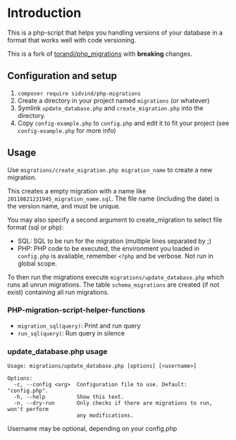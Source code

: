 Introduction
============

This is a php-script that helps you handling versions of your database in a
format that works well with code versioning.

This is a fork of [torandi/php_migrations](torandi/php_migrations) with
**breaking** changes.

[torandi/php_migrations]: https://github.com/torandi/php_migrations

Configuration and setup
-----------------------

1. `composer require sidvind/php-migrations`
2. Create a directory in your project named `migrations` (or whatever)
3. Symlink `update_database.php` and `create_migration.php` into the directory.
4. Copy `config-example.php` to `config.php` and edit it to fit your project
   (see `config-example.php` for more info)

Usage
-----

Use `migrations/create_migration.php migration_name` to create a new migration.

This creates a empty migration with a name like
`20110821231945_migration_name.sql`. The file name (including the date) is the
version name, and must be unique.

You may also specify a second argument to create_migration to select file format
(sql or php):

* SQL: SQL to be run for the migration (multiple lines separated by ;)
* PHP: PHP code to be executed, the environment you loaded in `config.php` is
  available, remember `<?php` and be verbose. Not run in global scope.

To then run the migrations execute `migrations/update_database.php` which runs
all unrun migrations. The table `schema_migrations` are created (if not exist)
containing all run migrations.

### PHP-migration-script-helper-functions

- `migration_sql(query)`: Print and run query
- `run_sql(query)`: Run query in silence

### update_database.php usage

    Usage: migrations/update_database.php [options] [<username>]

    Options:
      -c, --config <arg>  Configuration file to use. Default: "config.php".
      -h, --help          Show this text.
      -n, --dry-run       Only checks if there are migrations to run, won't perform
                          any modifications.

Username may be optional, depending on your config.php

